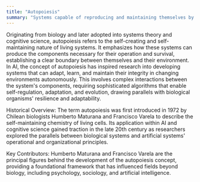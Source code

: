 ```yaml
---
title: "Autopoiesis"
summary: "Systems capable of reproducing and maintaining themselves by regulating their internal environment in response to external conditions."
---
```

Originating from biology and later adopted into systems theory and cognitive science, autopoiesis refers to the self-creating and self-maintaining nature of living systems. It emphasizes how these systems can produce the components necessary for their operation and survival, establishing a clear boundary between themselves and their environment. In AI, the concept of autopoiesis has inspired research into developing systems that can adapt, learn, and maintain their integrity in changing environments autonomously. This involves complex interactions between the system's components, requiring sophisticated algorithms that enable self-regulation, adaptation, and evolution, drawing parallels with biological organisms' resilience and adaptability.

Historical Overview: The term autopoiesis was first introduced in 1972 by Chilean biologists Humberto Maturana and Francisco Varela to describe the self-maintaining chemistry of living cells. Its application within AI and cognitive science gained traction in the late 20th century as researchers explored the parallels between biological systems and artificial systems' operational and organizational principles.

Key Contributors: Humberto Maturana and Francisco Varela are the principal figures behind the development of the autopoiesis concept, providing a foundational framework that has influenced fields beyond biology, including psychology, sociology, and artificial intelligence.

